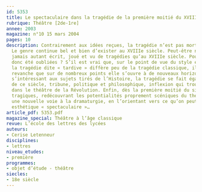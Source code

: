 ```yaml
---
id: 5353
title: Le spectaculaire dans la tragédie de la première moitié du XVIIIe siècle
rubrique: Théâtre [2de-1re]
annee: 2003
magazine: n°10 15 mars 2004
pages: 10
description: Contrairement aux idées reçues, la tragédie n’est pas morte avec Racine.
  Le genre continue bel et bien d’exister au XVIIIe siècle. Peut-être n’a-t-on finalement
  jamais autant écrit, joué et vu de tragédies qu’au XVIIIe siècle. Pourquoi ont-elles
  donc été oubliées ? S’il est vrai que, sur le point de vue du style et de la composition,
  la tragédie dite « tardive » diffère peu de la tragédie classique, il semble en
  revanche que sur de nombreux points elle s’ouvre à de nouveaux horizons – tout en
  s’intéressant aux sujets tirés de l’Histoire, la tragédie se fait également,au cours
  de ce siècle, tribune, politique et philosophique, inflexion qui trouvera son accomplissement
  dans le théâtre de la Révolution. Enfin, dès la première moitié du siècle, les auteurs
  tragiques, redécouvrant les potentialités proprement scéniques du théâtre, ouvrent
  une nouvelle voie à la dramaturgie, en l’orientant vers ce qu’on peut appeler une
  esthétique « spectaculaire »…
article_pdf: 5353.pdf
magazine_special: Théâtre à l’âge classique
revue: L’école des lettres des lycées
auteurs:
- Cerise Letenneur
disciplines:
- lettres
niveau_etudes:
- première
programmes:
- objet d’étude - théâtre
siecles:
- 18e siècle
---
```

